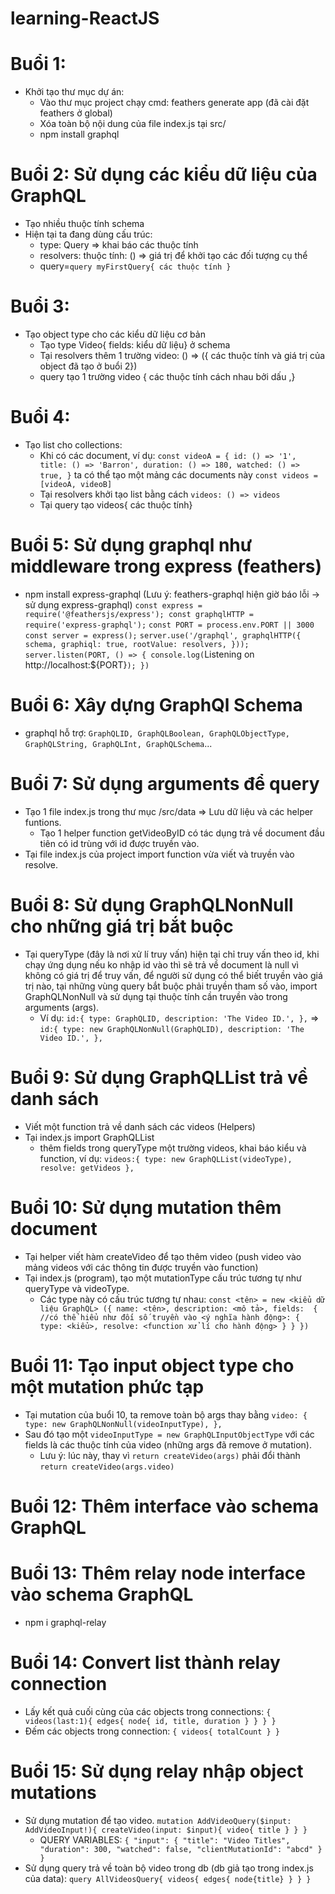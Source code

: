 # learning-ReactJS
# Buổi 1:
* Khởi tạo thư mục dự án:
  * Vào thư mục project chạy cmd: feathers generate app (đã cài đặt feathers ở global)
  * Xóa toàn bộ nội dung của file index.js tại src/
  * npm install graphql
# Buổi 2: Sử dụng các kiểu dữ liệu của GraphQL
* Tạo nhiều thuộc tính schema
* Hiện tại ta đang dùng cấu trúc: 
  * type: Query => khai báo các thuộc tính 
  * resolvers: thuộc tính: () => giá trị để khởi tạo các đối tượng cụ thể
  * query=` query myFirstQuery{ các thuộc tính } `
# Buổi 3:
* Tạo object type cho các kiểu dữ liệu cơ bản
  * Tạo type Video{ fields: kiểu dữ liệu} ở schema
  * Tại resolvers thêm 1 trường video: () => ({ các thuộc tính và giá trị của object đã tạo ở buổi 2})
  * query tạo 1 trường video { các thuộc tính cách nhau bởi dấu ,}
# Buổi 4:
* Tạo list cho collections:
  * Khi có các document, ví dụ: 
  `const videoA = {
    id: () => '1',
    title: () => 'Barron',
    duration: () => 180,
    watched: () => true,
  }` ta có thể tạo một mảng các documents này `const videos = [videoA, videoB]`
  * Tại resolvers khởi tạo list bằng cách `videos: () => videos`
  * Tại query tạo videos{ các thuộc tính}
# Buổi 5: Sử dụng graphql như middleware trong express (feathers) 
* npm install express-graphql (Lưu ý: feathers-graphql hiện giờ báo lỗi -> sử dụng express-graphql)
    `const express = require('@feathersjs/express');
    const graphqlHTTP = require('express-graphql');`
    `const PORT = process.env.PORT || 3000
    const server = express();`
    `server.use('/graphql', graphqlHTTP({
        schema,
        graphiql: true,
        rootValue: resolvers,
    }));
    server.listen(PORT, () => {
        console.log(`Listening on http://localhost:${PORT}`);
    })`
# Buổi 6: Xây dựng GraphQl Schema 
* graphql hỗ trợ: `GraphQLID,
                  GraphQLBoolean,
                  GraphQLObjectType,
                  GraphQLString,
                  GraphQLInt,
                  GraphQLSchema`...
# Buổi 7: Sử dụng arguments để query
* Tạo 1 file index.js trong thư mục /src/data => Lưu dữ liệu và các helper funtions.
  * Tạo 1 helper function getVideoByID có tác dụng trả về document đầu tiên có id trùng với id được truyền vào.
* Tại file index.js của project import function vừa viết và truyền vào resolve.
# Buổi 8: Sử dụng GraphQLNonNull cho những giá trị bắt buộc
* Tại queryType (đây là nơi xử lí truy vấn) hiện tại chỉ truy vấn theo id, khi chạy ứng dụng nếu ko nhập id vào thì sẽ trả về document là null vì không có giá trị để truy vấn, để người sử dụng có thể biết truyền vào giá trị nào, tại những vùng query bắt buộc phải truyền tham số vào, import GraphQLNonNull và sử dụng tại thuộc tính cần truyền vào trong arguments (args).
  * Ví dụ: `id:{
                    type: GraphQLID,
                    description: 'The Video ID.',
                },`
    => `id:{
                    type: new GraphQLNonNull(GraphQLID),
                    description: 'The Video ID.',
                },`
# Buổi 9: Sử dụng GraphQLList trả về danh sách
* Viết một function trả về danh sách các videos (Helpers)
* Tại index.js import GraphQLList
  * thêm fields trong queryType một trường videos, khai báo kiểu và function, ví dụ: `videos:{
            type: new GraphQLList(videoType),
            resolve: getVideos
        },`
# Buổi 10: Sử dụng mutation thêm document
* Tại helper viết hàm createVideo để tạo thêm video (push video vào mảng videos với các thông tin được truyền vào function)
* Tại index.js (program), tạo một mutationType cấu trúc tương tự như queryType và videoType.
  * Các type này có cấu trúc tương tự nhau: `const <tên> = new <kiểu dữ liệu GraphQL> ({
    name: <tên>,
    description: <mô tả>,
    fields:  { //có thể hiểu như đối số truyền vào
      <ý nghĩa hành động>: {
        type: <kiểu>,
        resolve: <function xử lí cho hành động>
      }
    }
  })`
# Buổi 11: Tạo input object type cho một mutation phức tạp
* Tại mutation của buổi 10, ta remove toàn bộ args thay bằng `video: {
                    type: new GraphQLNonNull(videoInputType),
                },`
* Sau đó tạo một `videoInputType = new GraphQLInputObjectType` với các fields là các thuộc tính của video (những args đã remove ở mutation).
  * Lưu ý: lúc này, thay vì `return createVideo(args)` phải đổi thành `return createVideo(args.video)`
# Buổi 12: Thêm interface vào schema GraphQL
# Buổi 13: Thêm relay node interface vào schema GraphQL
* npm i graphql-relay
# Buổi 14: Convert list thành relay connection
* Lấy kết quả cuối cùng của các objects trong connections: 
`{
  videos(last:1){
    edges{
      node{
        id, title,
        duration
      }
    }
  }
}`
* Đếm các objects trong connection: 
`{
  videos{
     totalCount
   }
}`
# Buổi 15: Sử dụng relay nhập object mutations
* Sử dụng mutation để tạo video.
`mutation AddVideoQuery($input: AddVideoInput!){
  createVideo(input: $input){
    video{
      title
    }
  }
}`
  * QUERY VARIABLES:
  `{
  "input": {
    "title": "Video Titles",
    "duration": 300,
    "watched": false,
    "clientMutationId": "abcd"
  }
  }`
* Sử dụng query trả về toàn bộ video trong db (db giả tạo trong index.js của data): 
`query AllVideosQuery{
  videos{
    edges{
      node{title}
    }
  }
}`